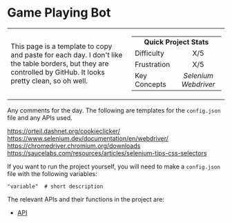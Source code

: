 # Game Playing Bot

<table border='0'>
<tr>
  <td>
  This page is a template to copy and paste for each day. I don't like the table borders, but they are controlled by GitHub. It looks pretty clean, so oh well.
  </td>
  <td>
    <div>
      <table>
        <tr>
          <td align='center' colspan="2"><strong>Quick Project Stats</strong></td>
        </tr>
        <tr>
          <td>Difficulty</td>
          <td align='center'>X/5</td>
        </tr>
        <tr>
          <td>Frustration</td>
          <td align='center'>X/5</td>
        </tr>
        <tr>
          <td>Key Concepts</td>
          <td align='center'><em>Selenium Webdriver</em></td>
        </tr>
      </table>
    </div>
  </td>
</tr>
</table>


Any comments for the day. The following are templates for the `config.json` file and any APIs used.


https://orteil.dashnet.org/cookieclicker/
https://www.selenium.dev/documentation/en/webdriver/
https://chromedriver.chromium.org/downloads
https://saucelabs.com/resources/articles/selenium-tips-css-selectors

If you want to run the project yourself, you will need to make a `config.json` file with the following variables:

    "variable"  # short description

The relevant APIs and their functions in the project are:
- [API](https://www.github.com)
